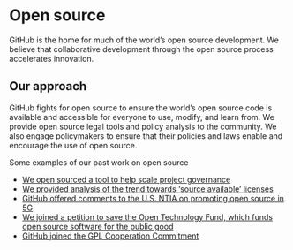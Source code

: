 # Open source
GitHub is the home for much of the world’s open source development. We believe that collaborative development through the open source process accelerates innovation.

## Our approach
GitHub fights for open source to ensure the world’s open source code is available and accessible for everyone to use, modify, and learn from. We provide open source legal tools and policy analysis to the community. We also engage policymakers to ensure that their policies and laws enable and encourage the use of open source.

Some examples of our past work on open source
- [We open sourced a tool to help scale project governance](https://github.blog/2021-07-22-minimum-viable-governance-lightweight-community-structure-foss-projects/)
- [We provided analysis of the trend towards ‘source available’ licenses](https://github.blog/2021-03-18-whats-up-with-these-new-not-open-source-licenses/)
- [GitHub offered comments to the U.S. NTIA on promoting open source in 5G](https://github.blog/2021-02-23-open-source-in-the-5g-stack/)
- [We joined a petition to save the Open Technology Fund, which funds open source software for the public good](https://github.blog/2020-07-02-github-supports-the-open-technology-fund/) 
- [GitHub joined the GPL Cooperation Commitment](https://github.blog/2018-11-07-github-joins-gpl-cooperation-commitment/)
